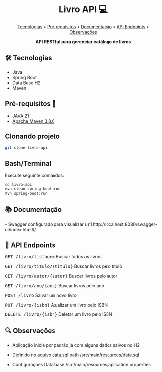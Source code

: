 <h1 align="center" style="font-weight: bold;">Livro API 💻</h1>

<p align="center">
 <a href="#tech">Tecnologias</a> • 
 <a href="#pre"> Pré-requisitos</a> • 
 <a href="#doc">Documentação</a> •
  <a href="#routes">API Endpoints</a> •
  <a href="#obs">Observações</a> 
</p>

<p align="center">
    <b>API RESTful para gerenciar catálogo de livros</b>
</p>

<h2 id="tech">🛠️ Tecnologias </h2>

- Java
- Spring Boot
- Data Base H2
- Maven


<h2 id="pre">Pré-requisitos 🚀</h2>

- [JAVA 21](https://www.oracle.com/br/java/technologies/downloads/)
- [Apache Maven 3.8.6](https://maven.apache.org/)


<h2>Clonando projeto</h2>

```bash
git clone livro-api
```

<h2>Bash/Terminal</h2>

Execute seguinte comandos:
```bash
cd livro-api
mvn clean spring-boot:run
mvn spring-boot:run 

```
<h2 id="doc">📚 Documentação</h2>
- Swagger configurado para visualizar <kbd>url</kbd>http://localhost:8080/swagger-ui/index.html#/

<h2 id="routes">📍 API Endpoints</h2>

<kbd>GET /livro/listagem</kbd>	Buscar todos os livros

<kbd>GET /livro/titulo/{titulo}</kbd>	Buscar livros pelo título

<kbd>GET /livro/autor/{autor}</kbd>	Buscar livros pelo autor

<kbd>GET /livro/ano/{ano}</kbd>	Buscar livros pelo ano

<kbd>POST /livro</kbd>	Salvar um novo livro

<kbd>PUT /livro/{isbn}</kbd>	Atualizar um livro pelo ISBN

<kbd>DELETE /livro/{isbn}</kbd>	Deletar um livro pelo ISBN


<h2 id="obs">🔍 Observações</h2>

- Aplicação inicia por padrão já com alguns dados salvos no H2

- Definido no aquivo data.sql path /src/main/resources/data.sql
  
- Configurações Data base /src/main/resources/aplication.properties
